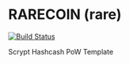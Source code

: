 RARECOIN (rare)
===========

[![Build Status](https://travis-ci.org/RazorLove/RARECOIN.png?branch=master)](https://travis-ci.org/RazorLove/RARECOIN)


Scrypt Hashcash PoW Template